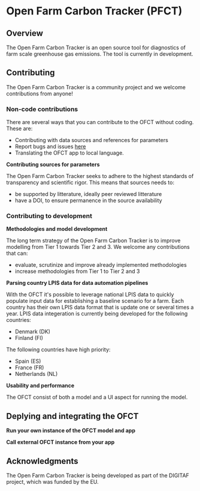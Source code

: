 # Open Farm Carbon Tracker (PFCT)

<h2>Overview</h2>

The Open Farm Carbon Tracker is an open source tool for diagnostics of farm scale greenhouse gas emissions. The tool is currently in development. 

<h2>Contributing</h2>

The Open Farm Carbon Tracker is a community project and we welcome contributions from anyone! 

<h3>Non-code contributions</h3>
There are several ways that you can contribute to the OFCT without coding. These are: 

<ul>
<li>Contributing with data sources and references for parameters</li>
<li>Report bugs and issues <a href="https://github.com/euraf/OpenFarmCarbonTracker/issues">here</a></li>
<li>Translating the OFCT app to local language.</li>
</ul>

<strong>Contributing sources for parameters</strong>

The Open Farm Carbon Tracker seeks to adhere to the highest standards of transparency and scientific rigor. This means that sources needs to:
<ul>
  <li>be supported by litterature, ideally peer reviewed litterature</li>
  <li>have a DOI, to ensure permanence in the source availability</li>
</ul>

<h3>Contributing to development</h3>

<strong>Methodologies and model development</strong>

The long term strategy of the Open Farm Carbon Tracker is to improve modelling from Tier 1 towards Tier 2 and 3. We welcome any contributions that can:
<ul>
  <li>evaluate, scrutinize and improve already implemented methodologies</li>
  <li>increase methodologies from Tier 1 to Tier 2 and 3</li>
</ul>

<strong>Parsing country LPIS data for data automation pipelines</strong>

With the OFCT it's possible to leverage national LPIS data to quickly populate input data for establishing a baseline scenario for a farm. Each country has their own LPIS data format that is update one or several times a year. LPIS data integeration is currently being developed for the following countries:

<ul>
  <li>Denmark (DK)</li>
  <li>Finland (FI)</li>
</ul>

The following countries have high priority: 

<ul>
  <li>Spain (ES)</li>
  <li>France (FR)</li>
  <li>Netherlands (NL)</li>
</ul>

<strong>Usability and performance</strong>

The OFCT consist of both a model and a UI aspect for running the model. 

<h2>Deplying and integrating the OFCT</h2>

<strong>Run your own instance of the OFCT model and app</strong>

<strong>Call external OFCT instance from your app</strong>

<h2>Acknowledgments</h2>

The Open Farm Carbon Tracker is being developed as part of the DIGITAF project, which was funded by the EU. 
